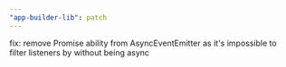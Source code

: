 ```yaml
---
"app-builder-lib": patch
---
```


fix: remove Promise ability from AsyncEventEmitter as it's impossible to filter listeners by without being async
